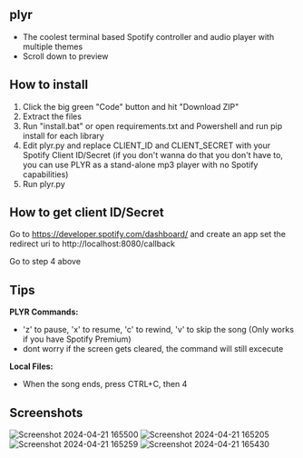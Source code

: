 ## plyr
- The coolest terminal based Spotify controller and audio player with multiple themes
- Scroll down to preview
## How to install
1. Click the big green "Code" button and hit "Download ZIP"
2. Extract the files
3. Run "install.bat" or open requirements.txt and Powershell and run pip install for each library
4. Edit plyr.py and replace CLIENT_ID and CLIENT_SECRET with your Spotify Client ID/Secret
(if you don't wanna do that you don't have to, you can use PLYR as a stand-alone mp3 player with no Spotify capabilities)
5. Run plyr.py
## How to get client ID/Secret
Go to https://developer.spotify.com/dashboard/ and create an app
set the redirect uri to http://localhost:8080/callback

Go to step 4 above
## Tips
**PLYR Commands:**
- 'z' to pause, 'x' to resume, 'c' to rewind, 'v' to skip the song (Only works if you have Spotify Premium)
- dont worry if the screen gets cleared, the command will still excecute
  
**Local Files:**
- When the song ends, press CTRL+C, then 4
## Screenshots
![Screenshot 2024-04-21 165500](https://github.com/Typhoonz0/plyr/assets/122064502/431e0f1f-db8b-421d-9ccb-2fe96c1271b7)
![Screenshot 2024-04-21 165205](https://github.com/Typhoonz0/plyr/assets/122064502/d29400e7-392a-445b-8680-b6fc7f1c57eb)
![Screenshot 2024-04-21 165259](https://github.com/Typhoonz0/plyr/assets/122064502/815bad34-e928-4873-81cb-a974cb727610)
![Screenshot 2024-04-21 165430](https://github.com/Typhoonz0/plyr/assets/122064502/a4c455fd-9d34-4a7b-95be-cacb5e830dc9)
